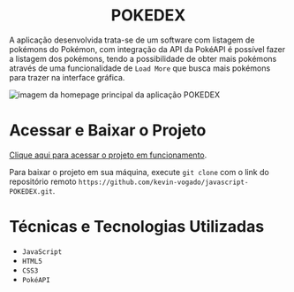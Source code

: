 <h1 align="center"> POKEDEX </h1>

A aplicação desenvolvida trata-se de um software com listagem de pokémons do Pokémon, com integração da API da PokéAPI é possível fazer a listagem dos pokémons, tendo a possibilidade de obter mais pokémons através de uma funcionalidade de `Load More` que busca mais pokémons para trazer na interface gráfica.

![imagem da homepage principal da aplicação POKEDEX](https://github.com/kevin-vogado/POKEDEX/assets/90290277/3c7fe529-336c-4f5e-bd70-a9a380ca0075)

# Acessar e Baixar o Projeto

[Clique aqui para acessar o projeto em funcionamento](https://kevin-vogado.github.io/javascript-POKEDEX/).

Para baixar o projeto em sua máquina, execute `git clone` com o link do repositório remoto `https://github.com/kevin-vogado/javascript-POKEDEX.git`.

# Técnicas e Tecnologias Utilizadas

- `JavaScript`
- `HTML5`
- `CSS3`
- `PokéAPI`

